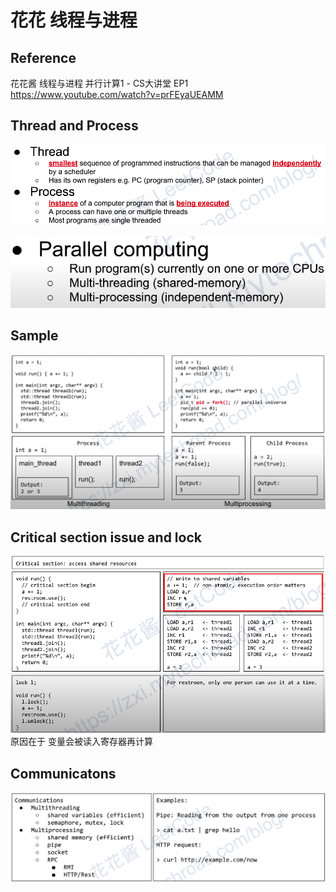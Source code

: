 
# 花花 线程与进程
## Reference
花花酱 线程与进程 并行计算1 - CS大讲堂 EP1
https://www.youtube.com/watch?v=prFEyaUEAMM

## Thread and Process
![](./_images/thread-process.png)

![](./_images/parallel.png)

## Sample
![](./_images/multi-thread-process.png)


## Critical section issue and lock
![](./_images/critical-section.png)
原因在于 变量会被读入寄存器再计算

## Communicatons
![](./_images/communication.png)
